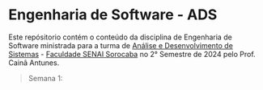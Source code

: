 # Engenharia de Software - ADS

Este repósitorio contém o conteúdo da disciplina de Engenharia de Software ministrada para a turma de [Análise e Desenvolvimento de Sistemas](https://faculdades.sp.senai.br/curso/102901/tecnologo-em-analise-e-desenvolvimento-de-sistemas) - [Faculdade SENAI Sorocaba](https://sp.senai.br/unidade/sorocaba/) no 2° Semestre de 2024 pelo Prof. Cainâ Antunes.

> Semana 1: